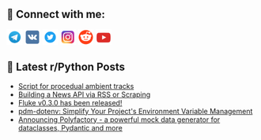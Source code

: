 ## 🔎 Connect with me:
[<img src="https://github.com/bullbesh/bullbesh/blob/main/images/Telegram.png" width="32" height="32" />](https://t.me/bullbesh)
[<img src="https://github.com/bullbesh/bullbesh/blob/main/images/VK.png" width="32" height="32" />](https://vk.com/bullbesh)
[<img src="https://github.com/bullbesh/bullbesh/blob/main/images/Twitter.png" width="32" height="32" />](https://twitter.com/bullbesh1)
[<img src="https://github.com/bullbesh/bullbesh/blob/main/images/Instagram.png" width="32" height="32" />](https://www.instagram.com/bullbesh)
[<img src="https://github.com/bullbesh/bullbesh/blob/main/images/Reddit.png" width="32" height="32" />](https://www.reddit.com/user/bullbesh)
[<img src="https://github.com/bullbesh/bullbesh/blob/main/images/YouTube.png" width="32" height="32" />](https://www.youtube.com/channel/UCtfjRs6uzgq5mfm8S06WTcg)

## 📕 Latest r/Python Posts
<!-- BLOG-POST-LIST:START -->
- [Script for procedual ambient tracks](https://www.reddit.com/r/Python/comments/12onlkg/script_for_procedual_ambient_tracks/)
- [Building a News API via RSS or Scraping](https://www.reddit.com/r/Python/comments/12oj9zf/building_a_news_api_via_rss_or_scraping/)
- [Fluke v0.3.0 has been released!](https://www.reddit.com/r/Python/comments/12oef63/fluke_v030_has_been_released/)
- [pdm-dotenv: Simplify Your Project&#39;s Environment Variable Management](https://www.reddit.com/r/Python/comments/12o7240/pdmdotenv_simplify_your_projects_environment/)
- [Announcing Polyfactory - a powerful mock data generator for dataclasses, Pydantic and more](https://www.reddit.com/r/Python/comments/12o69ld/announcing_polyfactory_a_powerful_mock_data/)
<!-- BLOG-POST-LIST:END -->
